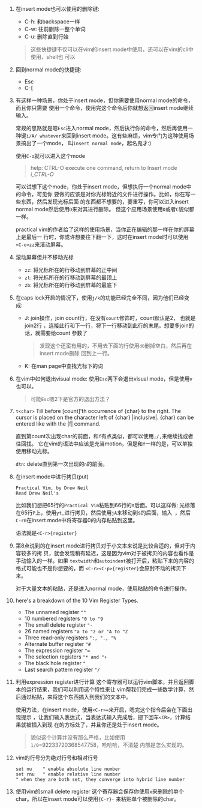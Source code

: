 1. 在insert mode也可以使用的删除键:

   * C-h: 和backspace一样
   * C-w: 往前删除一整个单词
   * C-u: 删除直到行始

   > 这些快捷键不仅可以在vim的insert mode中使用，还可以在vim的cli中使用，shell也
     可以

2. 回到normal mode的快捷键:

   * Esc
   * C-[

3. 有这样一种场景，你处于insert mode，但你需要使用normal mode的命令，而且你只需要
   使用一个命令，使用完这个命令后你就想返回insert mode继续输入。

   常规的思路就是嗯`Esc`进入normal mode，然后执行你的命令，然后再使用一种键`i/A/
   whatever`来回到insert mode。这有些麻烦，vim专门为这种使用场景搞出了一个mode，
   叫`insert normal mode`，起名鬼才:)

   使用`C-o`就可以进入这个mode

   > help: CTRL-O		execute one command, return to Insert mode   *i_CTRL-O*

   可以试想下这个mode，你处于insert mode，但想执行一个normal mode中的命令，可见你
   要做的应该是对你光标附近的文件进行操作。比如，你在写一些东西，然后发现光标后面
   的东西都不想要的，要重写，你可以进入insert normal mode然后使用`D`来对其进行删除。
   但这个应用场景使用`D`或者`C`貌似都一样。

   practical vim的作者给了这样的使用场景，当你正在编辑的那一样在你的屏幕上是最后一
   行时，你或许想要往下翻一下，这时在insert mode时可以使用`<C-o>zz`来滚动屏幕。

4. 滚动屏幕但并不移动光标

   * `zz`: 将光标所在的行移动到屏幕的正中间
   * `zt`: 将光标所在的行移动到屏幕的最顶上
   * `zb`: 将光标所在的行移动到屏幕的最底下
5. 在caps lock开启的情况下，使用`j/k`的功能已经完全不同，因为他们已经变成: 
   * J: join操作，join count行，在没有`count`修饰时，count默认是2， 也就是join2行
     ，连接此行和下一行，将下一行移动到此行的末尾。想要多join的话，就需要给count
	 参数了

	 > 发现这个还蛮有用的，不用去下面的行使用`d0`删掉空白，然后再在insert mode删除
	   回到上一行。

   * K: 在man page中查找光标下的词

6. 在vim中如何退出visual mode: 使用`Esc`两下会退出visual mode，但是使用`v`也可以。
   
   > 可能`Esc`嗯2下是官方的退出方法？

7. `t<char>` 
   Till before [count]'th occurrence of {char} to the right.  The cursor is placed
   on the character left of {char} |inclusive|.  {char} can be entered like with 
   the |f| command.

   直到第count次出现char的前面，和`f`有点类似，都可以使用`;/,`来继续找或者往回找。
   它在vim的语法中应该是充当motion，但是和`f`一样的是，可以单独使用移动光标。

   `dtn`: delete直到第一次出现的`n`的前面。

8. 在insert mode中进行拷贝(put)
   ```text
   Practical Vim, by Drew Neil
   Read Drew Neil's
   ```
   比如我们想把65行的`Practical Vim`粘贴到66行的s后面。可以这样做:
   光标落在65行`P`上，使用`yt,`进行拷贝，然后使用`jA`来移动到s的后面，输入` `，然后
   `C-r0`在insert mode中将寄存器0的内存粘贴到这里。

   语法就是`<C-r>{register}`

9. 第8点说到的在insert mode进行拷贝对于小文本来说是比较合适的，但对于内容较多的拷
   贝，就会发现稍有延迟，这是因为vim对于被拷贝的内容也看作是手动输入的一样。如果
   `textwidth`和`autoindent`被打开后，粘贴下来的内容的格式可能也不是你想要的，而
   `<C-r><C-p>{register}`会原封不动的拷贝下来。

   对于大量文本的粘贴，还是进入normal mode，使用粘贴的命令进行操作。

10. here's a breakdown of the 10 Vim Register Types.

    * The unnamed register `""`
    * 10 numbered registers `"0 to "9`
    * The small delete register `"-`
    * 26 named registers `"a to "z or "A to "Z`
    * Three read-only registers `":, "., "%`
    * Alternate buffer register `"#`
    * The expression register `"=`
    * The selection registers `"* and "+`
    * The black hole register `"_`
    * Last search pattern register `"/`

11. 利用expression register进行计算
    这个寄存器可以运行vim脚本，并且返回脚本的运行结果，我们可以利用这个特性来让
	vim帮我们完成一些数学计算，然后通过粘贴，来将这个东西插入到我们的文本中。
    
	使用方法，在insert mode，使用`<C-r>=`来开启，嗯完这个指令后会在下面出现提示
	，让我们输入表达式，当表达式输入完成后，摁下回车`<CR>`，计算结果就被插入到现
	在的方标处了，并且你还是处于insert mode。

	> 貌似这个计算并没有那么严格，比如使用`1/0`=92233720368547758，哈哈哈，不清楚
	  内部是怎么实现的。

12. vim的行号分为绝对行号和相对行号
	```
	set nu    " enable absolute line number
	set rnu   " enable relative line number
	" when they are both set, they converge into hybrid line number
	```

13. 使用vim的small delete register
    这个寄存器会保存你使用`x`来删除的单个char。所以在insert mode可以使用`{C-r}-`
    来粘贴单个被删除的char。


